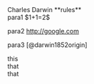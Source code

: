 <footer>
Charles Darwin **rules**
</footer>

<footer>
para1 $1+1=2$

para2 <http://google.com>

para3 [@darwin1852origin]
</footer>

<footer>

</footer>

<footer>this</footer>

<footer>that
</footer>

<footer>
that</footer>
